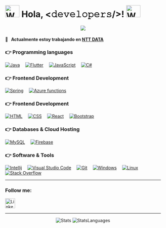 # <img src="https://mwcorvettes.com/wp-content/uploads/2019/03/savethewave-300x252.gif" width="46" height="39" alt="Wave"> Hola, <𝚍𝚎𝚟𝚎𝚕𝚘𝚙𝚎𝚛𝚜/>! <img src="https://mars-images.imgix.net/ezgif.com-gif-maker%20(1).gif?auto=compress&w=600&fit=max" width="46" height="39" alt="Wave"><br>
<p align="center"> 
  <img align="center" src="https://i.imgur.com/PLLdAVH.png">
  
</p>

#### 💼 &nbsp; Actualmente estoy trabajando en [NTT DATA](https://es.nttdata.com/)
### 👉 Programming languages

<p align="left"> 
  <a href="https://www.java.com" target="_blank"> 
    <img alt="Java" src="https://img.shields.io/badge/Java%20-%23ED8B00.svg?logo=java&logoColor=white"></a>&emsp;
  <a href="https://flutter.dev/" target="_blank"> 
    <img alt="Flutter" src="https://img.shields.io/badge/Flutter%20-%2302569B.svg?logo=flutter&logoColor=white"></a>&emsp;
  <a href="https://developer.mozilla.org/en-US/docs/Web/JavaScript" target="_blank"> 
    <img alt="JavaScript" src="https://img.shields.io/badge/JavaScript%20-%23F7DF1E.svg?logo=javascript&logoColor=black"></a>&emsp;
  <a href="https://docs.microsoft.com/en-us/dotnet/csharp/" target="_blank"> 
    <img alt="C#" src="https://img.shields.io/badge/C%23%20-%23239120.svg?logo=c-sharp&logoColor=white"></a>
</p>

### 👉 Frontend Development

<p align="left"> 
    
  <a href="https://spring.io/" target="_blank"> 
    <img alt="Spring" src="https://img.shields.io/badge/Spring%20-%236DB33F.svg?logo=spring&logoColor=white"></a>&emsp;
  <a href="https://azure.microsoft.com/en-us/services/functions/" target="_blank"> 
    <img alt="Azure functions" src="https://img.shields.io/badge/Azure%20functions%20-%2300f.svg?logo=azurefunctions&logoColor=white"></a>&emsp;
  

### 👉 Frontend Development

<p align="left"> 
  <a href="https://www.w3.org/html/" target="_blank"> 
    <img alt="HTML" src="https://img.shields.io/badge/HTML5%20-%23E34F26.svg?logo=html5&logoColor=white"></a>&emsp;
  <a href="https://www.w3schools.com/css/" target="_blank">
    <img alt="CSS" src="https://img.shields.io/badge/CSS%20-%231572B6.svg?logo=css3&logoColor=white"></a>&emsp;
  <a href="https://reactjs.org/" target="_blank">
    <img alt="React" src="https://img.shields.io/badge/React%20-%2320232a.svg?logo=react&logoColor=%2361DAFB"></a>&emsp;
  <a href="https://getbootstrap.com" target="_blank"> 
    <img alt="Bootstrap" src="https://img.shields.io/badge/Bootstrap-%23563D7C.svg?style=flat&logo=bootstrap&logoColor=white"/></a>
</p>

### 👉 Databases & Cloud Hosting

<p align="left">
  <a href="https://www.mysql.com/" target="_blank"> 
    <img alt="MySQL" src="https://img.shields.io/badge/MySQL-%2300f.svg?logo=mysql&logoColor=white"></a>&emsp;
  <a href="https://firebase.google.com/" target="_blank"> 
    <img alt="Firebase" src="https://img.shields.io/badge/firebase-%23039BE5.svg?logo=firebase"></a>
</p>

### 👉 Software & Tools

<p>
  <a href="#"><img alt="Intellij" src="https://img.shields.io/badge/Intellij-000000?style=flat&logo=intellij-idea&logoColor=white"></a>&emsp;
  <a href="#"><img alt="Visual Studio Code" src="https://img.shields.io/badge/Visual%20Studio%20Code-0078d7.svg?logo=visual-studio-code&logoColor=white"></a>&emsp;
  <a href="#"><img alt="Git" src="https://img.shields.io/badge/Git%20-%23F05033.svg?logo=git&logoColor=white"></a>&emsp;
  <a href="#"><img alt="Windows" src="https://img.shields.io/badge/Windows-0078d7?style=flat&logo=windows&logoColor=white"></a>&emsp;
  <a href="#"><img alt="Linux" src="https://img.shields.io/badge/Linux-FCC624?style=flat&logo=linux&logoColor=black"></a>&emsp;
  <a href="#"><img alt="Stack Overflow" src="https://img.shields.io/badge/-Stack%20Overflow-FE7A16?logo=stack-overflow&logoColor=white"></a>&emsp;

</p>

[linkedin]: https://www.linkedin.com/in/mario-paricio-barea-874b1719a/

<hr />

### Follow me:


[<img align="left" alt="LinkedIn" width="32px" src="https://api.iconify.design/logos:linkedin-icon.svg?&height=32" />][linkedin]


<br />
<br />
<hr />

<p align="center">
  <img alt="Stats" src="https://github-readme-stats.vercel.app/api?username=MarioParicio&count_private=true&show_icons=true&title_color=246bce&text_color=ffffff&bg_color=0d1117&include_all_commits=true&hide_border=true&hide_title=false" >

  
  <img alt="StatsLanguages" src="https://github-readme-stats.vercel.app/api/top-langs/?username=MarioParicio&hide_progress=false" />


    
 
</p>



